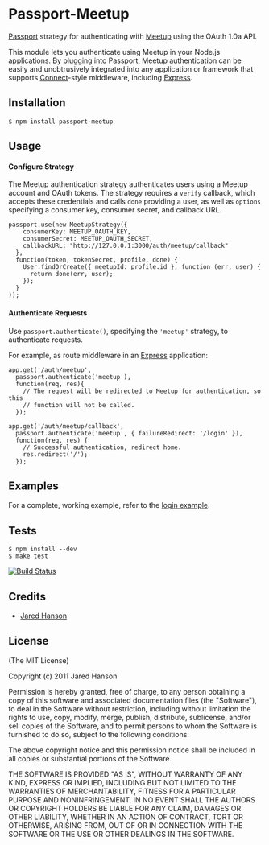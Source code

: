 # Passport-Meetup

[Passport](http://passportjs.org/) strategy for authenticating with [Meetup](http://www.meetup.com/)
using the OAuth 1.0a API.

This module lets you authenticate using Meetup in your Node.js applications.
By plugging into Passport, Meetup authentication can be easily and
unobtrusively integrated into any application or framework that supports
[Connect](http://www.senchalabs.org/connect/)-style middleware, including
[Express](http://expressjs.com/).

## Installation

    $ npm install passport-meetup

## Usage

#### Configure Strategy

The Meetup authentication strategy authenticates users using a Meetup account
and OAuth tokens.  The strategy requires a `verify` callback, which accepts
these credentials and calls `done` providing a user, as well as `options`
specifying a consumer key, consumer secret, and callback URL.

    passport.use(new MeetupStrategy({
        consumerKey: MEETUP_OAUTH_KEY,
        consumerSecret: MEETUP_OAUTH_SECRET,
        callbackURL: "http://127.0.0.1:3000/auth/meetup/callback"
      },
      function(token, tokenSecret, profile, done) {
        User.findOrCreate({ meetupId: profile.id }, function (err, user) {
          return done(err, user);
        });
      }
    ));

#### Authenticate Requests

Use `passport.authenticate()`, specifying the `'meetup'` strategy, to
authenticate requests.

For example, as route middleware in an [Express](http://expressjs.com/)
application:

    app.get('/auth/meetup',
      passport.authenticate('meetup'),
      function(req, res){
        // The request will be redirected to Meetup for authentication, so this
        // function will not be called.
      });
    
    app.get('/auth/meetup/callback', 
      passport.authenticate('meetup', { failureRedirect: '/login' }),
      function(req, res) {
        // Successful authentication, redirect home.
        res.redirect('/');
      });

## Examples

For a complete, working example, refer to the [login example](https://github.com/jaredhanson/passport-meetup/tree/master/examples/login).

## Tests

    $ npm install --dev
    $ make test

[![Build Status](https://secure.travis-ci.org/jaredhanson/passport-meetup.png)](http://travis-ci.org/jaredhanson/passport-meetup)

## Credits

  - [Jared Hanson](http://github.com/jaredhanson)

## License

(The MIT License)

Copyright (c) 2011 Jared Hanson

Permission is hereby granted, free of charge, to any person obtaining a copy of
this software and associated documentation files (the "Software"), to deal in
the Software without restriction, including without limitation the rights to
use, copy, modify, merge, publish, distribute, sublicense, and/or sell copies of
the Software, and to permit persons to whom the Software is furnished to do so,
subject to the following conditions:

The above copyright notice and this permission notice shall be included in all
copies or substantial portions of the Software.

THE SOFTWARE IS PROVIDED "AS IS", WITHOUT WARRANTY OF ANY KIND, EXPRESS OR
IMPLIED, INCLUDING BUT NOT LIMITED TO THE WARRANTIES OF MERCHANTABILITY, FITNESS
FOR A PARTICULAR PURPOSE AND NONINFRINGEMENT. IN NO EVENT SHALL THE AUTHORS OR
COPYRIGHT HOLDERS BE LIABLE FOR ANY CLAIM, DAMAGES OR OTHER LIABILITY, WHETHER
IN AN ACTION OF CONTRACT, TORT OR OTHERWISE, ARISING FROM, OUT OF OR IN
CONNECTION WITH THE SOFTWARE OR THE USE OR OTHER DEALINGS IN THE SOFTWARE.
